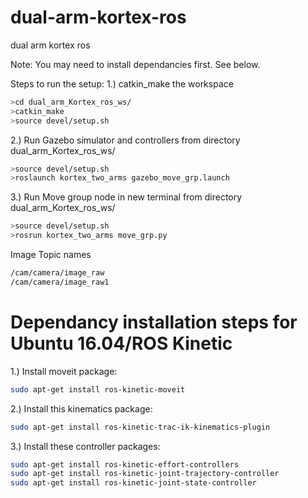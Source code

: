 # dual-arm-kortex-ros
dual arm kortex ros

Note: You may need to install dependancies first. See below.

Steps to run the setup:
1.) catkin_make the workspace
  ```sh
  >cd dual_arm_Kortex_ros_ws/
  >catkin_make
  >source devel/setup.sh
  ```

2.) Run Gazebo simulator and controllers
  from directory dual_arm_Kortex_ros_ws/
  ```sh
  >source devel/setup.sh
  >roslaunch kortex_two_arms gazebo_move_grp.launch 
  ```

3.) Run Move group node
  in new terminal
  from directory dual_arm_Kortex_ros_ws/
  ```sh
  >source devel/setup.sh
  >rosrun kortex_two_arms move_grp.py 
  ```
 
 Image Topic names
 ```sh
 /cam/camera/image_raw
 /cam/camera/image_raw1
 ```
 
 # Dependancy installation steps for Ubuntu 16.04/ROS Kinetic
 1.) Install moveit package:
 ```sh
 sudo apt-get install ros-kinetic-moveit
 ```
 2.) Install this kinematics package:
 ```sh
 sudo apt-get install ros-kinetic-trac-ik-kinematics-plugin
 ```
 3.) Install these controller packages:
 ```sh
 sudo apt-get install ros-kinetic-effort-controllers
 sudo apt-get install ros-kinetic-joint-trajectory-controller
 sudo apt-get install ros-kinetic-joint-state-controller
 ```
 
 
